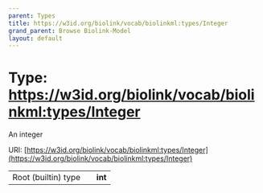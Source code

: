 ```yaml
---
parent: Types
title: https://w3id.org/biolink/vocab/biolinkml:types/Integer
grand_parent: Browse Biolink-Model
layout: default
---
```


# Type: https://w3id.org/biolink/vocab/biolinkml:types/Integer


An integer

URI: [https://w3id.org/biolink/vocab/biolinkml:types/Integer](https://w3id.org/biolink/vocab/biolinkml:types/Integer)

|  |  |  |
| --- | --- | --- |
| Root (builtin) type | | **int** |
